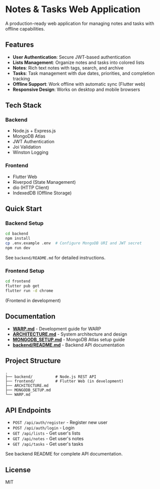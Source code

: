 # Notes & Tasks Web Application

A production-ready web application for managing notes and tasks with offline capabilities.

## Features

- **User Authentication**: Secure JWT-based authentication
- **Lists Management**: Organize notes and tasks into colored lists
- **Notes**: Rich text notes with tags, search, and archive
- **Tasks**: Task management with due dates, priorities, and completion tracking
- **Offline Support**: Work offline with automatic sync (Flutter web)
- **Responsive Design**: Works on desktop and mobile browsers

## Tech Stack

### Backend
- Node.js + Express.js
- MongoDB Atlas
- JWT Authentication
- Joi Validation
- Winston Logging

### Frontend
- Flutter Web
- Riverpod (State Management)
- dio (HTTP Client)
- IndexedDB (Offline Storage)

## Quick Start

### Backend Setup

```bash
cd backend
npm install
cp .env.example .env  # Configure MongoDB URI and JWT secret
npm run dev
```

See `backend/README.md` for detailed instructions.

### Frontend Setup

```bash
cd frontend
flutter pub get
flutter run -d chrome
```

(Frontend in development)

## Documentation

- **[WARP.md](WARP.md)** - Development guide for WARP
- **[ARCHITECTURE.md](ARCHITECTURE.md)** - System architecture and design
- **[MONGODB_SETUP.md](MONGODB_SETUP.md)** - MongoDB Atlas setup guide
- **[backend/README.md](backend/README.md)** - Backend API documentation

## Project Structure

```
.
├── backend/          # Node.js REST API
├── frontend/         # Flutter Web (in development)
├── ARCHITECTURE.md
├── MONGODB_SETUP.md
└── WARP.md
```

## API Endpoints

- `POST /api/auth/register` - Register new user
- `POST /api/auth/login` - Login
- `GET /api/lists` - Get user's lists
- `GET /api/notes` - Get user's notes
- `GET /api/tasks` - Get user's tasks

See backend README for complete API documentation.

## License

MIT

